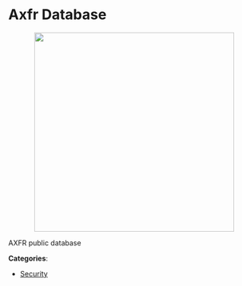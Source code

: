# Axfr Database
<p align="center">
    <img width="400" src="https://raw.githubusercontent.com/apis-list/apis-list/apis/axfr-database/logo_256x256.png" />
</p>

AXFR public database



**Categories**:

- [Security](https://github.com/apis-list/apis-list#security)



